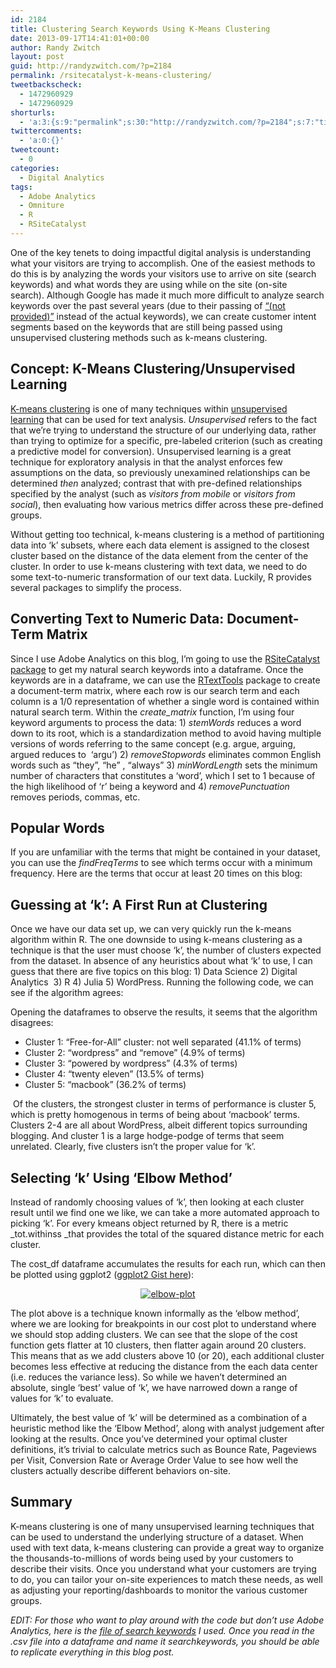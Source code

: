 ```yaml
---
id: 2184
title: Clustering Search Keywords Using K-Means Clustering
date: 2013-09-17T14:41:01+00:00
author: Randy Zwitch
layout: post
guid: http://randyzwitch.com/?p=2184
permalink: /rsitecatalyst-k-means-clustering/
tweetbackscheck:
  - 1472960929
  - 1472960929
shorturls:
  - 'a:3:{s:9:"permalink";s:30:"http://randyzwitch.com/?p=2184";s:7:"tinyurl";s:26:"http://tinyurl.com/kvfwjdm";s:4:"isgd";s:19:"http://is.gd/bIcLC2";}'
twittercomments:
  - 'a:0:{}'
tweetcount:
  - 0
categories:
  - Digital Analytics
tags:
  - Adobe Analytics
  - Omniture
  - R
  - RSiteCatalyst
---
```

One of the key tenets to doing impactful digital analysis is understanding what your visitors are trying to accomplish. One of the easiest methods to do this is by analyzing the words your visitors use to arrive on site (search keywords) and what words they are using while on the site (on-site search). Although Google has made it much more difficult to analyze search keywords over the past several years (due to their passing of <a title="(not provided): Using R and the Google Analytics API" href="http://randyzwitch.com/r-google-analytics-api/" target="_blank">&#8220;(not provided)&#8221;</a> instead of the actual keywords), we can create customer intent segments based on the keywords that are still being passed using unsupervised clustering methods such as k-means clustering.
  
<!--more-->

## Concept: K-Means Clustering/Unsupervised Learning

<a title="k-means clustering" href="http://en.wikipedia.org/wiki/K-means_clustering" target="_blank">K-means clustering</a> is one of many techniques within <a title="Unsupervised learning Wikipedia" href="http://en.wikipedia.org/wiki/Unsupervised_learning" target="_blank">unsupervised learning</a> that can be used for text analysis. _Unsupervised_ refers to the fact that we&#8217;re trying to understand the structure of our underlying data, rather than trying to optimize for a specific, pre-labeled criterion (such as creating a predictive model for conversion). Unsupervised learning is a great technique for exploratory analysis in that the analyst enforces few assumptions on the data, so previously unexamined relationships can be determined _then_ analyzed; contrast that with pre-defined relationships specified by the analyst (such as _visitors from mobile_ or _visitors from social_), then evaluating how various metrics differ across these pre-defined groups.

Without getting too technical, k-means clustering is a method of partitioning data into &#8216;k&#8217; subsets, where each data element is assigned to the closest cluster based on the distance of the data element from the center of the cluster. In order to use k-means clustering with text data, we need to do some text-to-numeric transformation of our text data. Luckily, R provides several packages to simplify the process.


  


## Converting Text to Numeric Data: Document-Term Matrix

Since I use Adobe Analytics on this blog, I&#8217;m going to use the <a title="RSiteCatalyst" href="http://randyzwitch.com/rsitecatalyst/" target="_blank">RSiteCatalyst package</a> to get my natural search keywords into a dataframe. Once the keywords are in a dataframe, we can use the <a title="RTextTools" href="http://www.rtexttools.com/" target="_blank">RTextTools</a> package to create a document-term matrix, where each row is our search term and each column is a 1/0 representation of whether a single word is contained within natural search term. Within the _create_matrix_ function, I&#8217;m using four keyword arguments to process the data: 1) _stemWords_ reduces a word down to its root, which is a standardization method to avoid having multiple versions of words referring to the same concept (e.g. argue, arguing, argued reduces to  &#8216;argu&#8217;) 2) _removeStopwords_ eliminates common English words such as &#8220;they&#8221;, &#8220;he&#8221; , &#8220;always&#8221; 3) _minWordLength_ sets the minimum number of characters that constitutes a &#8216;word&#8217;, which I set to 1 because of the high likelihood of &#8216;r&#8217; being a keyword and 4) _removePunctuation_ removes periods, commas, etc. 

## Popular Words

If you are unfamiliar with the terms that might be contained in your dataset, you can use the _findFreqTerms_ to see which terms occur with a minimum frequency. Here are the terms that occur at least 20 times on this blog:

## Guessing at &#8216;k&#8217;: A First Run at Clustering

Once we have our data set up, we can very quickly run the k-means algorithm within R. The one downside to using k-means clustering as a technique is that the user must choose &#8216;k&#8217;, the number of clusters expected from the dataset. In absence of any heuristics about what &#8216;k&#8217; to use, I can guess that there are five topics on this blog: 1) Data Science 2) Digital Analytics  3) R 4) Julia 5) WordPress. Running the following code, we can see if the algorithm agrees:

Opening the dataframes to observe the results, it seems that the algorithm disagrees:

  * Cluster 1: &#8220;Free-for-All&#8221; cluster: not well separated (41.1% of terms)
  * Cluster 2: &#8220;wordpress&#8221; and &#8220;remove&#8221; (4.9% of terms)
  * Cluster 3: &#8220;powered by wordpress&#8221; (4.3% of terms)
  * Cluster 4: &#8220;twenty eleven&#8221; (13.5% of terms)
  * Cluster 5: &#8220;macbook&#8221; (36.2% of terms)

 Of the clusters, the strongest cluster in terms of performance is cluster 5, which is pretty homogenous in terms of being about &#8216;macbook&#8217; terms. Clusters 2-4 are all about WordPress, albeit different topics surrounding blogging. And cluster 1 is a large hodge-podge of terms that seem unrelated. Clearly, five clusters isn&#8217;t the proper value for &#8216;k&#8217;.   

## Selecting &#8216;k&#8217; Using &#8216;Elbow Method&#8217;

Instead of randomly choosing values of &#8216;k&#8217;, then looking at each cluster result until we find one we like, we can take a more automated approach to picking &#8216;k&#8217;. For every kmeans object returned by R, there is a metric _tot.withinss _that provides the total of the squared distance metric for each cluster.

The cost_df dataframe accumulates the results for each run, which can then be plotted using ggplot2 (<a title="ggplot2 k-means elbow method gist" href="https://gist.github.com/randyzwitch/6597905" target="_blank">ggplot2 Gist here</a>):

<p style="text-align: center;">
  <a href="http://i2.wp.com/randyzwitch.com/wp-content/uploads/2013/09/elbow-plot.png"><img class="aligncenter size-full wp-image-2226" alt="elbow-plot" src="http://i0.wp.com/randyzwitch.com/wp-content/uploads/2013/09/elbow-plot-e1379439719810.png?fit=500%2C354" data-recalc-dims="1" /></a>
</p>

The plot above is a technique known informally as the &#8216;elbow method&#8217;, where we are looking for breakpoints in our cost plot to understand where we should stop adding clusters. We can see that the slope of the cost function gets flatter at 10 clusters, then flatter again around 20 clusters. This means that as we add clusters above 10 (or 20), each additional cluster becomes less effective at reducing the distance from the each data center (i.e. reduces the variance less). So while we haven&#8217;t determined an absolute, single &#8216;best&#8217; value of &#8216;k&#8217;, we have narrowed down a range of values for &#8216;k&#8217; to evaluate.

Ultimately, the best value of &#8216;k&#8217; will be determined as a combination of a heuristic method like the &#8216;Elbow Method&#8217;, along with analyst judgement after looking at the results. Once you&#8217;ve determined your optimal cluster definitions, it&#8217;s trivial to calculate metrics such as Bounce Rate, Pageviews per Visit, Conversion Rate or Average Order Value to see how well the clusters actually describe different behaviors on-site.

## Summary

K-means clustering is one of many unsupervised learning techniques that can be used to understand the underlying structure of a dataset. When used with text data, k-means clustering can provide a great way to organize the thousands-to-millions of words being used by your customers to describe their visits. Once you understand what your customers are trying to do, you can tailor your on-site experiences to match these needs, as well as adjusting your reporting/dashboards to monitor the various customer groups.

_EDIT: For those who want to play around with the code but don&#8217;t use Adobe Analytics, here is the <a title="search keyword file" href="http://randyzwitch.com/wp-content/uploads/2013/09/searchkeywords_0913.csv" target="_blank">file of search keywords</a> I used. Once you read in the .csv file into a dataframe and name it searchkeywords, you should be able to replicate everything in this blog post._